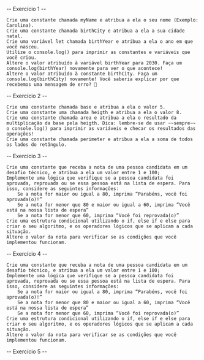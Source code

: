-- Exercício 1 --


    Crie uma constante chamada myName e atribua a ela o seu nome (Exemplo: Carolina).
    Crie uma constante chamada birthCity e atribua a ela a sua cidade natal.
    Crie uma variável let chamada birthYear e atribua a ela o ano em que você nasceu.
    Utilize o console.log() para imprimir as constantes e variáveis que você criou.
    Altere o valor atribuído à variável birthYear para 2030. Faça um console.log(birthYear) novamente para ver o que acontece!
    Altere o valor atribuído à constante birthCity. Faça um console.log(birthCity) novamente! Você saberia explicar por que recebemos uma mensagem de erro? 🤔

-- Exercício 2 --

    Crie uma constante chamada base e atribua a ela o valor 5.
    Crie uma constante uma chamada heigth e atribua a ela o valor 8.
    Crie uma constante chamada area e atribua a ela o resultado da multiplicação da base pela heigth. Dica: lembre-se de usar ~~sempre~~ o console.log() para imprimir as variáveis e checar os resultados das operações!
    Crie uma constante chamada perimeter e atribua a ela a soma de todos os lados do retângulo.

-- Exercício 3 --


    Crie uma constante que receba a nota de uma pessoa candidata em um desafio técnico, e atribua a ela um valor entre 1 e 100;
    Implemente uma lógica que verifique se a pessoa candidata foi aprovada, reprovada ou se essa pessoa está na lista de espera. Para isso, considere as seguintes informações:
        Se a nota for maior ou igual a 80, imprima “Parabéns, você foi aprovada(o)!”
        Se a nota for menor que 80 e maior ou igual a 60, imprima “Você está na nossa lista de espera”
        Se a nota for menor que 60, imprima “Você foi reprovada(o)”
    Crie uma estrutura condicional utilizando o if, else if e else para criar o seu algoritmo, e os operadores lógicos que se aplicam a cada situação.
    Altere o valor da nota para verificar se as condições que você implementou funcionam.

-- Exercício 4 --


    Crie uma constante que receba a nota de uma pessoa candidata em um desafio técnico, e atribua a ela um valor entre 1 e 100;
    Implemente uma lógica que verifique se a pessoa candidata foi aprovada, reprovada ou se essa pessoa está na lista de espera. Para isso, considere as seguintes informações:
        Se a nota for maior ou igual a 80, imprima “Parabéns, você foi aprovada(o)!”
        Se a nota for menor que 80 e maior ou igual a 60, imprima “Você está na nossa lista de espera”
        Se a nota for menor que 60, imprima “Você foi reprovada(o)”
    Crie uma estrutura condicional utilizando o if, else if e else para criar o seu algoritmo, e os operadores lógicos que se aplicam a cada situação.
    Altere o valor da nota para verificar se as condições que você implementou funcionam.

-- Exercício 5 --
